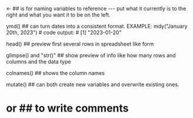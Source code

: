 <-  ## is for naming variables to reference --- put what it currently is to the right and what you want it to be on the left.

ymd()  ## can turn dates into a consistent format. EXAMPLE: mdy("January 20th, 2023")
                                                          # code output:
                                                          # [1] "2023-01-20"

head()  ## preview first several rows in spreadsheet like form

glimpse() and "str()"  ## show preview of info like how many rows and columns and the data type 

colnames()  ## shows the column names 

mutate() ##  can both create new variables and overwrite existing ones.

# or ## to write comments

